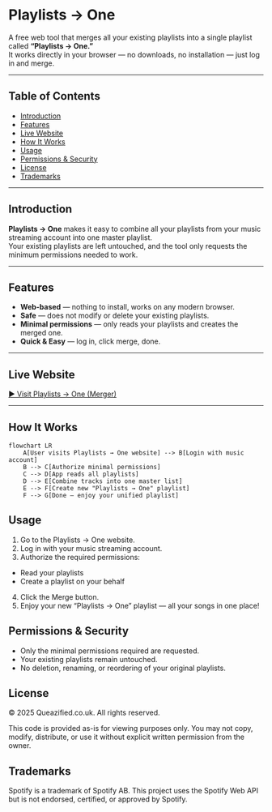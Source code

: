 # Playlists → One

A free web tool that merges all your existing playlists into a single playlist called **“Playlists → One.”**  
It works directly in your browser — no downloads, no installation — just log in and merge.

---

## Table of Contents
- [Introduction](#introduction)
- [Features](#features)
- [Live Website](#live-website)
- [How It Works](#how-it-works)
- [Usage](#usage)
- [Permissions & Security](#permissions--security)
- [License](#license)
- [Trademarks](#trademarks)

---

## Introduction
**Playlists → One** makes it easy to combine all your playlists from your music streaming account into one master playlist.  
Your existing playlists are left untouched, and the tool only requests the minimum permissions needed to work.

---

## Features
- **Web-based** — nothing to install, works on any modern browser.
- **Safe** — does not modify or delete your existing playlists.
- **Minimal permissions** — only reads your playlists and creates the merged one.
- **Quick & Easy** — log in, click merge, done.

---

## Live Website
[▶ Visit Playlists → One (Merger)](https://merger.queazified.co.uk/)

---

## How It Works

```mermaid
flowchart LR
    A[User visits Playlists → One website] --> B[Login with music account]
    B --> C[Authorize minimal permissions]
    C --> D[App reads all playlists]
    D --> E[Combine tracks into one master list]
    E --> F[Create new "Playlists → One" playlist]
    F --> G[Done — enjoy your unified playlist]
```

## Usage
1. Go to the Playlists → One website.
2. Log in with your music streaming account.
3. Authorize the required permissions:
  - Read your playlists
  - Create a playlist on your behalf
4. Click the Merge button.
5. Enjoy your new “Playlists → One” playlist — all your songs in one place!

## Permissions & Security
- Only the minimal permissions required are requested.
- Your existing playlists remain untouched.
- No deletion, renaming, or reordering of your original playlists.

## License
© 2025 Queazified.co.uk. All rights reserved.

This code is provided as-is for viewing purposes only.
You may not copy, modify, distribute, or use it without explicit written permission from the owner.

## Trademarks
Spotify is a trademark of Spotify AB.
This project uses the Spotify Web API but is not endorsed, certified, or approved by Spotify.
